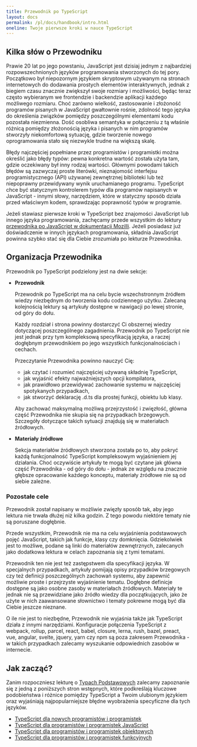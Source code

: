 ```yaml
---
title: Przewodnik po TypeScript
layout: docs
permalink: /pl/docs/handbook/intro.html
oneline: Twoje pierwsze kroki w nauce TypeScript
---
```


## Kilka słów o Przewodniku

Prawie 20 lat po jego powstaniu, JavaScript jest dzisiaj jednym z najbardziej rozpowszechnionych języków programowania stworzonych do tej pory. Początkowo był niepozornym językiem skryptowym używanym na stronach internetowych do dodawania prostych elementów interaktywnych, jednak z biegiem czasu znacznie zwiększył swoje rozmiary i możliwości, będąc teraz często wybieranym we frontendzie i backendzie aplikacji każdego możliwego rozmiaru. Choć zarówno wielkość, zastosowanie i złożoność programów pisanych w JavaScript gwałtownie rośnie, zdolność tego języka do określenia związków pomiędzy poszczególnymi elementami kodu pozostała niezmienna. Dość osobliwa semantyka w połączeniu z tą właśnie różnicą pomiędzy złożonością języka i pisanych w nim programów stworzyły niekomfortową sytuację, gdzie tworzenie nowego oprogramowania stało się niezwykle trudne na większą skalę.

Błędy najczęściej popełniane przez programistów i programistki można określić jako błędy typów: pewna konkretna wartość została użyta tam, gdzie oczekiwany był inny rodzaj wartości. Głównymi powodami takich błędów są zazwyczaj proste literówki, nieznajomość interfejsu programistycznego (API) używanej zewnętrznej biblioteki lub też niepoprawny przewidywany wynik uruchamianego programu. TypeScript chce być statycznym kontrolerem typów dla programów napisanych w JavaScript - innymi słowy, narzędziem, które w statyczny sposób działa przed właściwym kodem, sprawdzając poprawność typów w programie.

Jeżeli stawiasz pierwsze kroki w TypeScript bez znajomości JavaScript lub innego języka programowania, zachęcamy przede wszystkim do lektury [przewodnika po JavaScript w dokumentacji Mozilli](https://developer.mozilla.org/docs/Web/JavaScript/Guide).
Jeżeli posiadasz już doświadczenie w innych językach programowania, składnia JavaScript powinna szybko stać się dla Ciebie zrozumiała po lekturze Przewodnika.

## Organizacja Przewodnika

Przewodnik po TypeScript podzielony jest na dwie sekcje:

- **Przewodnik**

  Przewodnik po TypeScript ma na celu bycie wszechstronnym źródłem wiedzy niezbędnym do tworzenia kodu codziennego użytku. Zalecaną kolejnością lektury są artykuły dostępne w nawigacji po lewej stronie, od góry do dołu.

  Każdy rozdział i strona powinny dostarczyć Ci obszernej wiedzy dotyczącej poszczególnego zagadnienia. Przewodnik po TypeScript nie jest jednak przy tym kompleksową specyfikacją języka, a raczej dogłębnym przewodnikiem po jego wszystkich funkcjonalnościach i cechach.

  Przeczytanie Przewodnika powinno nauczyć Cię:

  - jak czytać i rozumieć najczęściej używaną składnię TypeScript,
  - jak wyjaśnić efekty najważniejszych opcji kompilatora,
  - jak prawidłowo przewidywać zachowanie systemu w najczęściej spotykanych przypadkach,
  - jak stworzyć deklarację .d.ts dla prostej funkcji, obiektu lub klasy.

  Aby zachować maksymalną możliwą przejrzystość i zwięzłość, główna część Przewodnika nie skupia się na przypadkach brzegowych. Szczegóły dotyczące takich sytuacji znajdują się w materiałach źródłowych.

- **Materiały źródłowe**

  Sekcja materiałów źródłowych stworzona została po to, aby pokryć każdą funkcjonalność TypeScript kompleksowym wyjaśnieniem jej działania. Choć oczywiście artykuły te mogą być czytane jak główna część Przewodnika - od góry do dołu - jednak ze względu na znacznie głębsze opracowanie każdego konceptu, materiały źródłowe nie są od siebie zależne.

### Pozostałe cele

Przewodnik został napisany w możliwie zwięzły sposób tak, aby jego lektura nie trwała dłużej niż kilka godzin. Z tego powodu niektóre tematy nie są poruszane dogłębnie.

Przede wszystkim, Przewodnik nie ma na celu wyjaśnienia podstawowych pojęć JavaScript, takich jak funkcje, klasy czy domknięcia. Gdziekolwiek jest to możliwe, podane są linki do materiałów zewnętrznych, zalecanych jako dodatkowa lektura w celach zapoznania się z tymi tematami.

Przewodnik ten nie jest też zastępstwem dla specyfikacji języka. W specjalnych przypadkach, artykuły pomijają opisy przypadków brzegowych czy też definicji poszczególnych zachowań systemu, aby zapewnić możliwie proste i przejrzyste wyjaśnienie tematu. Dogłębne definicje dostępne są jako osobne zasoby w materiałach źródłowych. Materiały te jednak nie są przewidziane jako źródło wiedzy dla początkujących, jako że użyte w nich zaawansowane słownictwo i tematy pokrewne mogą być dla Ciebie jeszcze nieznane.

O ile nie jest to niezbędne, Przewodnik nie wyjaśnia także jak TypeScript działa z innymi narzędziami. Konfiguracje połączenia TypeScript z webpack, rollup, parcel, react, babel, closure, lerna, rush, bazel, preact, vue, angular, svelte, jquery, yarn czy npm są poza zakresem Przewodnika - w takich przypadkach zalecamy wyszukanie odpowiednich zasobów w internecie.

## Jak zacząć?

Zanim rozpoczniesz lekturę o [Typach Podstawowych](/docs/handbook/basic-types.html) zalecamy zapoznanie się z jedną z poniższych stron wstępnych, które podkreślają kluczowe podobieństwa i różnice pomiędzy TypeScript a Twoim ulubionym językiem oraz wyjaśniają najpopularniejsze błędne wyobrażenia specyficzne dla tych języków.

- [TypeScript dla nowych programistów i programistek](/docs/handbook/typescript-from-scratch.html)
- [TypeScript dla programistów i programistek JavaScript](/docs/handbook/typescript-in-5-minutes.html)
- [TypeScript dla programistów i programistek obiektowych](/docs/handbook/typescript-in-5-minutes-oop.html)
- [TypeScript dla programistów i programistek funkcyjnych](/docs/handbook/typescript-in-5-minutes-func.html)
